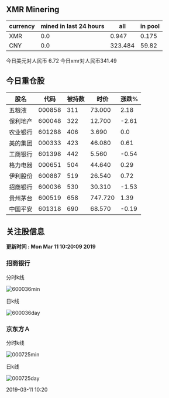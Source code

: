 ## XMR Minering

|currency|mined in last 24 hours|all|in pool|
|---|---|---|---|
|XMR|0.0|0.947|0.175|
|CNY|0.0|323.484|59.82|

今日美元对人民币 6.72	今日xmr对人民币341.49


## 今日重仓股 

|股名|代码|被持数|时价|涨跌%|
|---|---|---|---|---|
|五粮液|000858|311|73.000|2.18|
|保利地产|600048|322|12.700|-2.61|
|农业银行|601288|406|3.690|0.0|
|美的集团|000333|423|46.080|0.61|
|工商银行|601398|442|5.560|-0.54|
|格力电器|000651|504|44.640|0.29|
|伊利股份|600887|519|26.540|0.72|
|招商银行|600036|530|30.310|-1.53|
|贵州茅台|600519|658|747.720|1.39|
|中国平安|601318|690|68.570|-0.19|

## 关注股信息
**更新时间 : Mon Mar 11 10:20:09 2019**
### 招商银行 
分时k线

![600036min](http://image.sinajs.cn/newchart/min/n/sh600036.gif)

日k线

![600036day](http://image.sinajs.cn/newchart/daily/n/sh600036.gif)

### 京东方Ａ 
分时k线

![000725min](http://image.sinajs.cn/newchart/min/n/sz000725.gif)

日k线

![000725day](http://image.sinajs.cn/newchart/daily/n/sz000725.gif)

2019-03-11 10:20